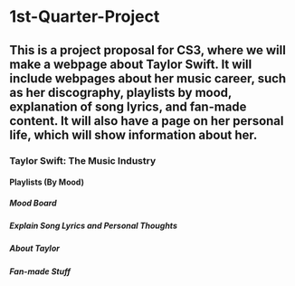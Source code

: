 # 1st-Quarter-Project
## This is a project proposal for CS3, where we will make a webpage about Taylor Swift. It will include webpages about her music career, such as her discography, playlists by mood, explanation of song lyrics, and fan-made content. It will also have a page on her personal life, which will show information about her.
### Taylor Swift: The Music Industry
#### Playlists (By Mood) 
##### Mood Board
##### Explain Song Lyrics and Personal Thoughts
##### About Taylor
##### Fan-made Stuff
